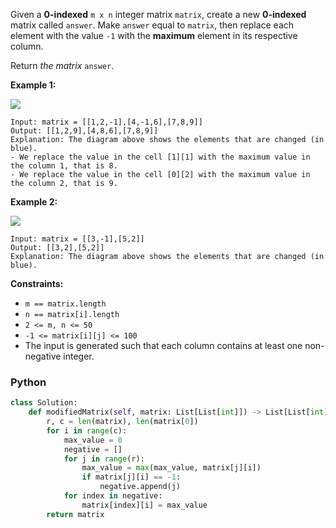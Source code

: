 Given a  **0-indexed**  `m x n`  integer matrix  `matrix`, create a new  **0-indexed**  matrix called  `answer`.
Make  `answer`  equal to  `matrix`, then replace each element with the value  `-1`  with the  **maximum**  element in
its respective column.

Return  _the matrix_  `answer`.

**Example 1:**

![](https://assets.leetcode.com/uploads/2023/12/24/matrix1.png)

```
Input: matrix = [[1,2,-1],[4,-1,6],[7,8,9]]
Output: [[1,2,9],[4,8,6],[7,8,9]]
Explanation: The diagram above shows the elements that are changed (in blue).
- We replace the value in the cell [1][1] with the maximum value in the column 1, that is 8.
- We replace the value in the cell [0][2] with the maximum value in the column 2, that is 9.
```

**Example 2:**

![](https://assets.leetcode.com/uploads/2023/12/24/matrix2.png)

```
Input: matrix = [[3,-1],[5,2]]
Output: [[3,2],[5,2]]
Explanation: The diagram above shows the elements that are changed (in blue).
```

**Constraints:**

- `m == matrix.length`
- `n == matrix[i].length`
- `2 <= m, n <= 50`
- `-1 <= matrix[i][j] <= 100`
- The input is generated such that each column contains at least one non-negative integer.

### Python

```python
class Solution:
    def modifiedMatrix(self, matrix: List[List[int]]) -> List[List[int]]:
        r, c = len(matrix), len(matrix[0])
        for i in range(c):
            max_value = 0
            negative = []
            for j in range(r):
                max_value = max(max_value, matrix[j][i])
                if matrix[j][i] == -1:
                    negative.append(j)
            for index in negative:
                matrix[index][i] = max_value
        return matrix
```